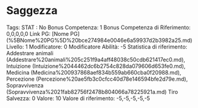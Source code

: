# Saggezza

Tags: STAT
: No
Bonus Competenza: 1
Bonus Competenza di Riferimento: 0,0,0,0,0
Link PG: [Nome PG] (%5BNome%20PG%5D%20bce274984e0046e6a59937d2b3982a25.md)
Livello: 1
Modificatore: 0
Modificatore  Abilità: -5
Statistica di riferimento: Addestrare animali (Addestrare%20animali%205c251f9a4aff48038c50cdb621417ec0.md), Intuizione (Intuizione%2044462dc6b2754c828da079606d653fe0.md), Medicina (Medicina%200937868aef834b559ab660cba0f20988.md), Percezione (Percezione%20ae5fb3c0cfcc40d78e146594bfe2d79e.md), Sopravvivenza (Sopravvivenza%2021fab82756f2478b804066a78225921a.md)
Tiro Salvezza: 0
Valore: 10
Valore di riferimento: -5,-5,-5,-5,-5